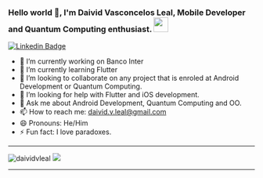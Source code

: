 ### Hello world 👋, I'm Daivid Vasconcelos Leal, Mobile Developer and Quantum Computing enthusiast. <img src="https://github.com/TheDudeThatCode/TheDudeThatCode/blob/master/Assets/powerup.gif" width="30px">

[![Linkedin Badge](https://img.shields.io/badge/-Linkedin-6633cc?style=flat-square&logo=Linkedin&logoColor=white&color=black&link=https://www.linkedin.com/in/daivid/)](https://www.linkedin.com/in/daivid/)

- 🔭 I’m currently working on Banco Inter
- 🌱 I’m currently learning Flutter
- 👯 I’m looking to collaborate on any project that is enroled at Android Development or Quantum Computing.
- 🤔 I’m looking for help with Flutter and iOS development.
- 💬 Ask me about Android Development, Quantum Computing and OO.
- 📫 How to reach me: daivid.v.leal@gmail.com
- 😄 Pronouns: He/Him
- ⚡ Fun fact: I love paradoxes.

<hr>
<img alt="daividvleal" src="https://github-readme-stats.anuraghazra1.vercel.app/api?username=daividvleal&line_height=27&include_all_commits=true&show_icons=true&hide_border=true&theme=dark&count_private=true" />

<a href="https://github.com/Daggy1234">
  <img src="https://github-readme-stats.vercel.app/api/top-langs/?username=daividvleal&theme=dark" />
</a>
<hr>

